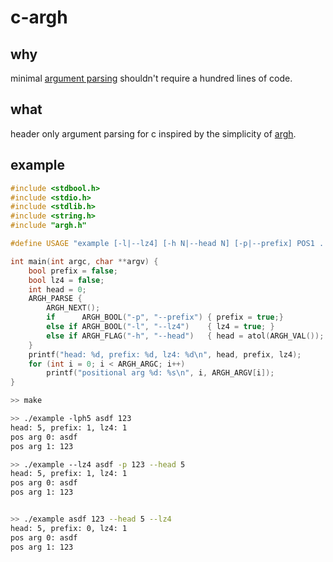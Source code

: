 # c-argh

## why

minimal [argument parsing](https://github.com/nathants/c-argh/blob/master/example.c) shouldn't require a hundred lines of code.

## what

header only argument parsing for c inspired by the simplicity of [argh](https://pythonhosted.org/argh/).

## example

```c
#include <stdbool.h>
#include <stdio.h>
#include <stdlib.h>
#include <string.h>
#include "argh.h"

#define USAGE "example [-l|--lz4] [-h N|--head N] [-p|--prefix] POS1 ... POSN"

int main(int argc, char **argv) {
    bool prefix = false;
    bool lz4 = false;
    int head = 0;
    ARGH_PARSE {
        ARGH_NEXT();
        if      ARGH_BOOL("-p", "--prefix") { prefix = true;}
        else if ARGH_BOOL("-l", "--lz4")    { lz4 = true; }
        else if ARGH_FLAG("-h", "--head")   { head = atol(ARGH_VAL()); }
    }
    printf("head: %d, prefix: %d, lz4: %d\n", head, prefix, lz4);
    for (int i = 0; i < ARGH_ARGC; i++)
        printf("positional arg %d: %s\n", i, ARGH_ARGV[i]);
}
```

```bash
>> make

>> ./example -lph5 asdf 123
head: 5, prefix: 1, lz4: 1
pos arg 0: asdf
pos arg 1: 123

>> ./example --lz4 asdf -p 123 --head 5
head: 5, prefix: 1, lz4: 1
pos arg 0: asdf
pos arg 1: 123


>> ./example asdf 123 --head 5 --lz4
head: 5, prefix: 0, lz4: 1
pos arg 0: asdf
pos arg 1: 123
```
